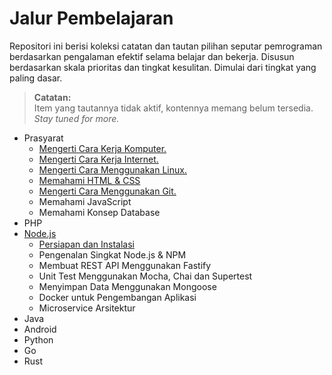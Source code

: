# Jalur Pembelajaran

Repositori ini berisi koleksi catatan dan tautan pilihan seputar pemrograman berdasarkan pengalaman efektif selama belajar dan bekerja. Disusun berdasarkan skala prioritas dan tingkat kesulitan. Dimulai dari tingkat yang paling dasar. 

> **Catatan:**   
> Item yang tautannya tidak aktif, kontennya memang belum tersedia. *Stay tuned for more.*

- Prasyarat   
  - [Mengerti Cara Kerja Komputer.](komputer/readme.md)
  - [Mengerti Cara Kerja Internet.](internet/readme.md)
  - [Mengerti Cara Menggunakan Linux.](linux/readme.md)
  - [Memahami HTML & CSS](html-css/readme.md)
  - [Mengerti Cara Menggunakan Git.](git/readme.md)
  - Memahami JavaScript
  - Memahami Konsep Database
- PHP
- [Node.js](node.js/readme.md)   
  - [Persiapan dan Instalasi](node.js/anoa/readme.md)
  - Pengenalan Singkat Node.js & NPM
  - Membuat REST API Menggunakan Fastify
  - Unit Test Menggunakan Mocha, Chai dan Supertest
  - Menyimpan Data Menggunakan Mongoose
  - Docker untuk Pengembangan Aplikasi
  - Microservice Arsitektur
- Java
- Android
- Python
- Go
- Rust
